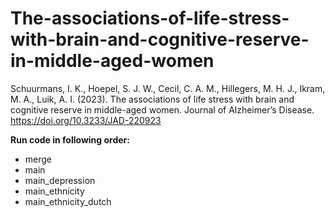 # The-associations-of-life-stress-with-brain-and-cognitive-reserve-in-middle-aged-women
Schuurmans, I. K., Hoepel, S. J. W., Cecil, C. A. M., Hillegers, M. H. J., Ikram, M. A., Luik, A. I. (2023). The associations of life stress with brain and cognitive reserve in middle-aged women. Journal of Alzheimer’s Disease. https://doi.org/10.3233/JAD-220923

**Run code in following order:**
* merge
* main
* main_depression
* main_ethnicity
* main_ethnicity_dutch
